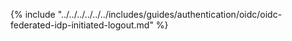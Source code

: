 {% include "../../../../../../includes/guides/authentication/oidc/oidc-federated-idp-initiated-logout.md" %}